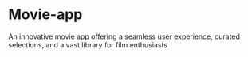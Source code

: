 # Movie-app
 An innovative movie app offering a seamless user experience, curated selections, and a vast library for film enthusiasts
